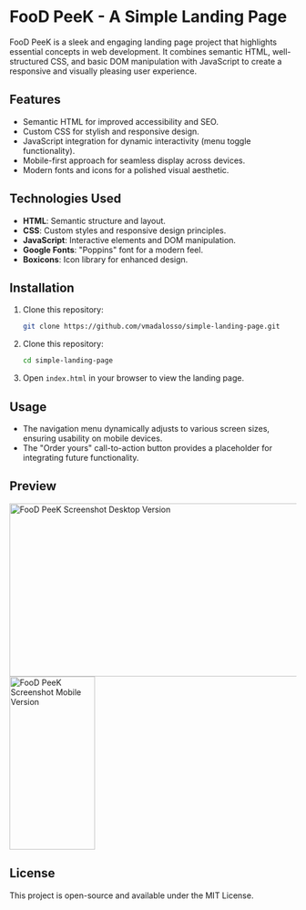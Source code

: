 # FooD PeeK - A Simple Landing Page

FooD PeeK is a sleek and engaging landing page project that highlights essential concepts in web development. It combines semantic HTML, well-structured CSS, and basic DOM manipulation with JavaScript to create a responsive and visually pleasing user experience.

## Features

- Semantic HTML for improved accessibility and SEO.
- Custom CSS for stylish and responsive design.
- JavaScript integration for dynamic interactivity (menu toggle functionality).
- Mobile-first approach for seamless display across devices.
- Modern fonts and icons for a polished visual aesthetic.

## Technologies Used

- **HTML**: Semantic structure and layout.
- **CSS**: Custom styles and responsive design principles.
- **JavaScript**: Interactive elements and DOM manipulation.
- **Google Fonts**: "Poppins" font for a modern feel.
- **Boxicons**: Icon library for enhanced design.

## Installation

1. Clone this repository:
   ```bash
   git clone https://github.com/vmadalosso/simple-landing-page.git
2. Clone this repository:
   ```bash
   cd simple-landing-page
3. Open ``index.html`` in your browser to view the landing page.

## Usage

- The navigation menu dynamically adjusts to various screen sizes, ensuring usability on mobile devices.
- The "Order yours" call-to-action button provides a placeholder for integrating future functionality.

## Preview

<img src="assets/preview-desktop.png" alt="FooD PeeK Screenshot Desktop Version" width="534" height="304">
<img src="assets/preview-mobile.png" alt="FooD PeeK Screenshot Mobile Version" width="150" height="304">

## License

This project is open-source and available under the MIT License.